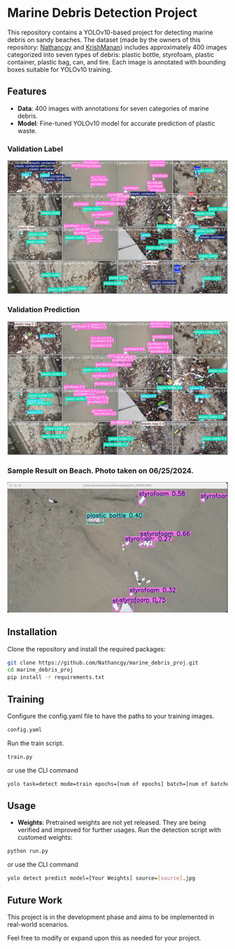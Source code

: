 # Marine Debris Detection Project

This repository contains a YOLOv10-based project for detecting marine debris on sandy beaches. The dataset (made by the owners of this repository: [Nathancgy](https://github.com/Nathancgy) and [KrishManan](https://github.com/KrishManan)) includes approximately 400 images categorized into seven types of debris: plastic bottle, styrofoam, plastic container, plastic bag, can, and tire. Each image is annotated with bounding boxes suitable for YOLOv10 training.

## Features
- **Data**: 400 images with annotations for seven categories of marine debris.
- **Model**: Fine-tuned YOLOv10 model for accurate prediction of plastic waste.

### Validation Label
<img src = 'https://github.com/Nathancgy/marine_debris_proj/blob/main/img/val_label.jpg?raw=true' width = '600'>

### Validation Prediction
<img src = 'https://github.com/Nathancgy/marine_debris_proj/blob/main/img/val_pred.jpg?raw=true' width = '600'>

### Sample Result on Beach. Photo taken on 06/25/2024.
<img src = 'https://github.com/Nathancgy/marine_debris_proj/blob/main/img/beach.png?raw=true' width = '600'>

## Installation
Clone the repository and install the required packages:
```bash
git clone https://github.com/Nathancgy/marine_debris_proj.git
cd marine_debris_proj
pip install -r requirements.txt
```

## Training
Configure the config.yaml file to have the paths to your training images.
```bash
config.yaml
```
Run the train script.
```bash
train.py
```
or use the CLI command
```bash
yolo task=detect mode=train epochs=[num of epochs] batch=[num of batches] plots=True model=[your weights] data=config.yaml imgsz=1000
```


## Usage
- **Weights**: Pretrained weights are not yet released. They are being verified and improved for further usages.
Run the detection script with customed weights:
```bash
python run.py
```
or use the CLI command
```bash
yolo detect predict model=[Your Weights] source=[source].jpg
```

## Future Work
This project is in the development phase and aims to be implemented in real-world scenarios.

Feel free to modify or expand upon this as needed for your project.
